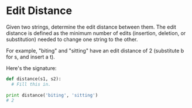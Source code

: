 # Edit Distance

Given two strings, determine the edit distance between them. The edit distance is defined as the minimum number of edits (insertion, deletion, or substitution) needed to change one string to the other.

For example, "biting" and "sitting" have an edit distance of 2 (substitute b for s, and insert a t).

Here's the signature:

```python
def distance(s1, s2):
  # Fill this in.
         
print distance('biting', 'sitting')
# 2
```
